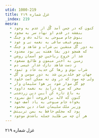 ```yaml
---
utid: 1000-219
title: غزل شماره ۲۱۹
_index: 219
mesra:
  - کنون که در چمن آمد گُل از عدم به وجود
  - بنفشه در قدم او نهاد سر به سجود
  - بنوش جام صبوحی به ناله دف و چنگ
  - ببوس غبغب ساقی به نغمه نی و عود
  - به دور گل منشین بی شراب و شاهد و چنگ
  - که همچو دور بقا هفته یی بود معدود
  - شد از خروج ریاحین چو آسمان روشن
  - زمین به اختر میمون و طالع مسعود
  - ز دست شاهد نازک عذار عیسی دم
  - شراب نوش و رها کن حدیث عاد و ثمود
  - جهان چو خلدبرین شد به دور سوسن و گل
  - ولی چه سود که در وی نه ممکن است خلود
  - چو گل سوار شود بر هوا سلیمان وار
  - سحر که مرغ درآید به نغمه داوود
  - به باغ تازه کن آیین دین زردشتی
  - کنون که لاله برافروخت آتش نمرود
  - بخواه جام صبوحی به یاد آصف عهد
  - وزیر ملک سلیمان عماد دین محمود
  - بود که مجلس حافظ به یمن تربیتش
  - هر آن چه می طلبد جمله باشدش موجود
---
```

غزل شماره ۲۱۹
